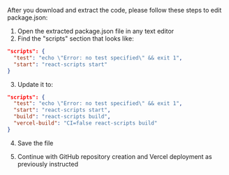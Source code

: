 After you download and extract the code, please follow these steps to edit package.json:

1. Open the extracted package.json file in any text editor
2. Find the "scripts" section that looks like:
```json
"scripts": {
  "test": "echo \"Error: no test specified\" && exit 1",
  "start": "react-scripts start"
}
```

3. Update it to:
```json
"scripts": {
  "test": "echo \"Error: no test specified\" && exit 1",
  "start": "react-scripts start",
  "build": "react-scripts build",
  "vercel-build": "CI=false react-scripts build"
}
```

4. Save the file

5. Continue with GitHub repository creation and Vercel deployment as previously instructed

